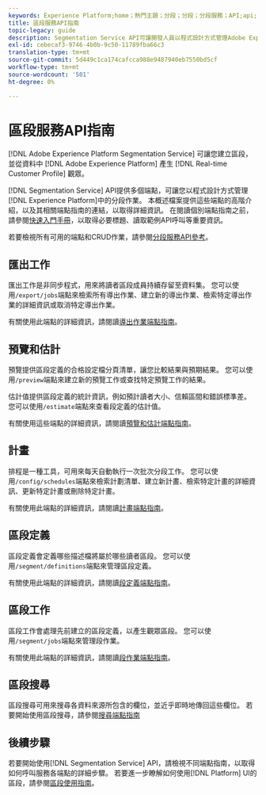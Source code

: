 ```yaml
---
keywords: Experience Platform;home；熱門主題；分段；分段；分段服務；API;api;
title: 區段服務API指南
topic-legacy: guide
description: Segmentation Service API可讓開發人員以程式設計方式管理Adobe Experience Platform的分段作業。 請依照本指南，瞭解如何使用API執行關鍵作業。
exl-id: cebecaf3-9746-4b0b-9c50-11789fba66c3
translation-type: tm+mt
source-git-commit: 5d449c1ca174cafcca988e9487940eb7550bd5cf
workflow-type: tm+mt
source-wordcount: '501'
ht-degree: 0%

---
```


# 區段服務API指南

[!DNL Adobe Experience Platform Segmentation Service] 可讓您建立區段，並從資料中 [!DNL Adobe Experience Platform] 產生 [!DNL Real-time Customer Profile] 觀眾。

[!DNL Segmentation Service] API提供多個端點，可讓您以程式設計方式管理[!DNL Experience Platform]中的分段作業。 本概述檔案提供這些端點的高階介紹，以及其相關端點指南的連結，以取得詳細資訊。 在閱讀個別端點指南之前，請參閱[快速入門手冊](./getting-started.md)，以取得必要標題、讀取範例API呼叫等重要資訊。

若要檢視所有可用的端點和CRUD作業，請參閱[分段服務API參考](https://www.adobe.io/apis/experienceplatform/home/api-reference.html#!acpdr/swagger-specs/segmentation.yaml)。

## 匯出工作

匯出工作是非同步程式，用來將讀者區段成員持續存留至資料集。 您可以使用`/export/jobs`端點來檢索所有導出作業、建立新的導出作業、檢索特定導出作業的詳細資訊或取消特定導出作業。

有關使用此端點的詳細資訊，請閱讀[導出作業端點指南](./export-jobs.md)。

## 預覽和估計

預覽提供區段定義的合格設定檔分頁清單，讓您比較結果與預期結果。 您可以使用`/preview`端點來建立新的預覽工作或查找特定預覽工作的結果。

估計值提供區段定義的統計資訊，例如預計讀者大小、信賴區間和錯誤標準差。 您可以使用`/estimate`端點來查看段定義的估計值。

有關使用這些端點的詳細資訊，請閱讀[預覽和估計端點指南](./previews-and-estimates.md)。

## 計畫

排程是一種工具，可用來每天自動執行一次批次分段工作。 您可以使用`/config/schedules`端點來檢索計劃清單、建立新計畫、檢索特定計畫的詳細資訊、更新特定計畫或刪除特定計畫。

有關使用此端點的詳細資訊，請閱讀[計畫端點指南](./schedules.md)。

## 區段定義

區段定義會定義哪些描述檔將屬於哪些讀者區段。 您可以使用`/segment/definitions`端點來管理區段定義。

有關使用此端點的詳細資訊，請閱讀[段定義端點指南](./segment-definitions.md)。

## 區段工作

區段工作會處理先前建立的區段定義，以產生觀眾區段。 您可以使用`/segment/jobs`端點來管理段作業。

有關使用此端點的詳細資訊，請閱讀[段作業端點指南](./segment-jobs.md)。

## 區段搜尋

區段搜尋可用來搜尋各資料來源所包含的欄位，並近乎即時地傳回這些欄位。 若要開始使用區段搜尋，請參閱[搜尋端點指南](segment-search.md)

## 後續步驟

若要開始使用[!DNL Segmentation Service] API，請檢視不同端點指南，以取得如何呼叫服務各端點的詳細步驟。 若要進一步瞭解如何使用[!DNL Platform] UI的區段，請參閱[區段使用指南](../ui/overview.md)。
